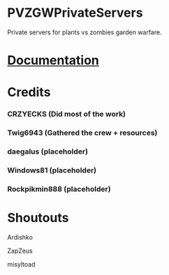 # PVZGWPrivateServers

Private servers for plants vs zombies garden warfare.

# [Documentation ](https://github.com/Twig6943/PVZGWPrivateServers/tree/main/docs)

# Credits

### CRZYECKS (Did most of the work)

### Twig6943 (Gathered the crew + resources)

### daegalus (placeholder) 

### Windows81 (placeholder)

### Rockpikmin888 (placeholder)

# Shoutouts

Ardishko

ZapZeus

misyltoad
